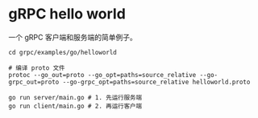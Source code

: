 # gRPC hello world

一个 gRPC 客户端和服务端的简单例子。

```shell
cd grpc/examples/go/helloworld

# 编译 proto 文件
protoc --go_out=proto --go_opt=paths=source_relative --go-grpc_out=proto --go-grpc_opt=paths=source_relative helloworld.proto

go run server/main.go # 1. 先运行服务端
go run client/main.go # 2. 再运行客户端
```
